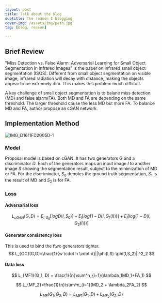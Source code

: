 ```yaml
---
layout: post
title: Talk about the blog
subtitle: The reason I blogging
cover-img: /assets/img/path.jpg
tag: [blog, reason]

---
```


## Brief Review

"Miss Detection vs. False Alarm: Adversarial Learning for Small Object Segmentation in Infrared Images" is the paper on infrared small object segmentation (ISOS). Different from small object segmentation on visible image, infrared radiation will decay with distance, making the objects appear to be extremely dim. This makes this problem much difficult.

A key challenge of small object segmentation is to balane miss detection (MD) and false alarm(FA). Both MD and FA are depending on the same threshold.  The larger threshold cause the less MD but more FA. To balance MD and FA, author propose an cGAN network.



## Implementation Method

![IMG_D1611FD2005D-1](/Users/suyanyuan/Downloads/IMG_D1611FD2005D-1.jpeg)

### Model

Proposal model is based on cGAN. It has two generators G and a discriminator $D$. Each of the generators maps an input image $I$ to another image $S$ showing the segmentation result, subject to the minimization of MD or FA. For the discriminator, $S_0$ denotes the ground truth segmentation, $S_1$ is the result of MD and $S_2$ is for FA.

### Loss

#### Adversarial loss

$$
L_{cGAN}(G,D) = E_{I,S_0}[log D(I,S_0)] + E_I[log(1-D(I,G_1(I)))] + E_I[log(1-D(I,G_2(I)))]
$$

#### Generator consistency loss

This is used to bind the t\wo generators tighter.
$$
L_{GC}(G,D)=\frac{1}{w \cdot h \cdot d}||\phi(I,S)-\phi(I,S_2)||^2_2
$$

#### Data loss

$$
L_{MF1}(G_1, D) = \frac{1}{n}\sum^n_{i=1}(\lambda_1MD_1+FA_1)
$$

$$
L_{MF_2}=\frac{1}{n}\sum^n_{i=1}(MD_2 + \lambda_2FA_2)
$$

$$
L_{MF}(G_1,G_2,D) = L_{MF1}(G_1,D) + L_{MF_2}(G_2,D)
$$



